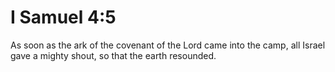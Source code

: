 # I Samuel 4:5

As soon as the ark of the covenant of the Lord came into the camp, all Israel gave a mighty shout, so that the earth resounded.
